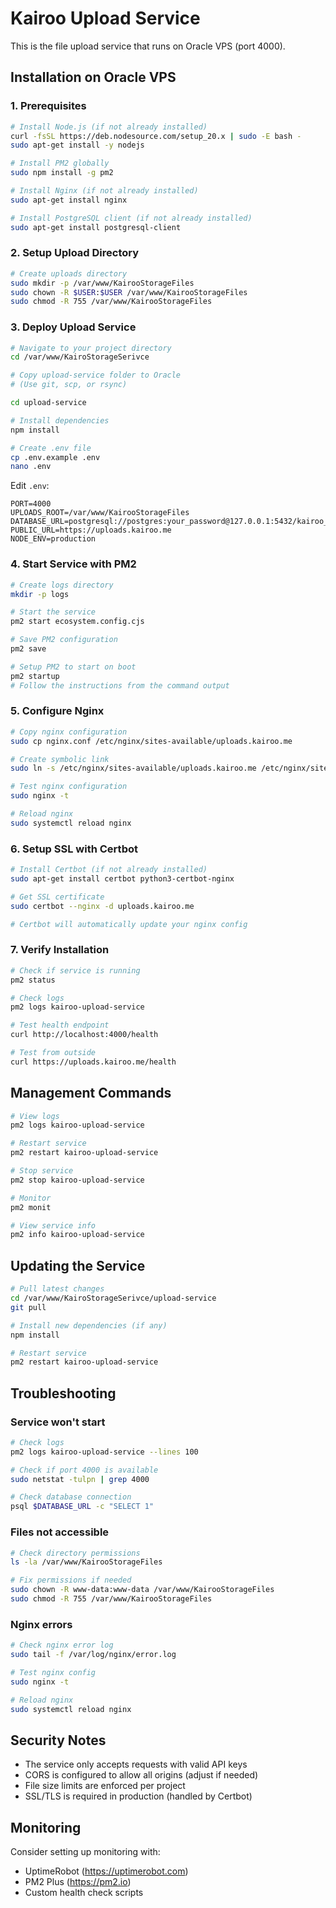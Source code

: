 # Kairoo Upload Service

This is the file upload service that runs on Oracle VPS (port 4000).

## Installation on Oracle VPS

### 1. Prerequisites

```bash
# Install Node.js (if not already installed)
curl -fsSL https://deb.nodesource.com/setup_20.x | sudo -E bash -
sudo apt-get install -y nodejs

# Install PM2 globally
sudo npm install -g pm2

# Install Nginx (if not already installed)
sudo apt-get install nginx

# Install PostgreSQL client (if not already installed)
sudo apt-get install postgresql-client
```

### 2. Setup Upload Directory

```bash
# Create uploads directory
sudo mkdir -p /var/www/KairooStorageFiles
sudo chown -R $USER:$USER /var/www/KairooStorageFiles
sudo chmod -R 755 /var/www/KairooStorageFiles
```

### 3. Deploy Upload Service

```bash
# Navigate to your project directory
cd /var/www/KairoStorageSerivce

# Copy upload-service folder to Oracle
# (Use git, scp, or rsync)

cd upload-service

# Install dependencies
npm install

# Create .env file
cp .env.example .env
nano .env
```

Edit `.env`:

```env
PORT=4000
UPLOADS_ROOT=/var/www/KairooStorageFiles
DATABASE_URL=postgresql://postgres:your_password@127.0.0.1:5432/kairoo_storage
PUBLIC_URL=https://uploads.kairoo.me
NODE_ENV=production
```

### 4. Start Service with PM2

```bash
# Create logs directory
mkdir -p logs

# Start the service
pm2 start ecosystem.config.cjs

# Save PM2 configuration
pm2 save

# Setup PM2 to start on boot
pm2 startup
# Follow the instructions from the command output
```

### 5. Configure Nginx

```bash
# Copy nginx configuration
sudo cp nginx.conf /etc/nginx/sites-available/uploads.kairoo.me

# Create symbolic link
sudo ln -s /etc/nginx/sites-available/uploads.kairoo.me /etc/nginx/sites-enabled/

# Test nginx configuration
sudo nginx -t

# Reload nginx
sudo systemctl reload nginx
```

### 6. Setup SSL with Certbot

```bash
# Install Certbot (if not already installed)
sudo apt-get install certbot python3-certbot-nginx

# Get SSL certificate
sudo certbot --nginx -d uploads.kairoo.me

# Certbot will automatically update your nginx config
```

### 7. Verify Installation

```bash
# Check if service is running
pm2 status

# Check logs
pm2 logs kairoo-upload-service

# Test health endpoint
curl http://localhost:4000/health

# Test from outside
curl https://uploads.kairoo.me/health
```

## Management Commands

```bash
# View logs
pm2 logs kairoo-upload-service

# Restart service
pm2 restart kairoo-upload-service

# Stop service
pm2 stop kairoo-upload-service

# Monitor
pm2 monit

# View service info
pm2 info kairoo-upload-service
```

## Updating the Service

```bash
# Pull latest changes
cd /var/www/KairoStorageSerivce/upload-service
git pull

# Install new dependencies (if any)
npm install

# Restart service
pm2 restart kairoo-upload-service
```

## Troubleshooting

### Service won't start

```bash
# Check logs
pm2 logs kairoo-upload-service --lines 100

# Check if port 4000 is available
sudo netstat -tulpn | grep 4000

# Check database connection
psql $DATABASE_URL -c "SELECT 1"
```

### Files not accessible

```bash
# Check directory permissions
ls -la /var/www/KairooStorageFiles

# Fix permissions if needed
sudo chown -R www-data:www-data /var/www/KairooStorageFiles
sudo chmod -R 755 /var/www/KairooStorageFiles
```

### Nginx errors

```bash
# Check nginx error log
sudo tail -f /var/log/nginx/error.log

# Test nginx config
sudo nginx -t

# Reload nginx
sudo systemctl reload nginx
```

## Security Notes

- The service only accepts requests with valid API keys
- CORS is configured to allow all origins (adjust if needed)
- File size limits are enforced per project
- SSL/TLS is required in production (handled by Certbot)

## Monitoring

Consider setting up monitoring with:

- UptimeRobot (https://uptimerobot.com)
- PM2 Plus (https://pm2.io)
- Custom health check scripts
